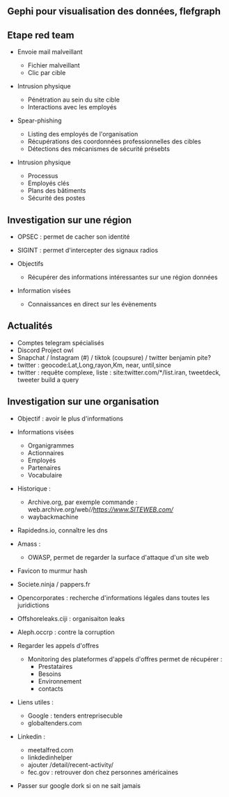 
## Gephi pour visualisation des données, flefgraph  

## Etape red team

* Envoie mail malveillant
	* Fichier malveillant
	* Clic par cible

* Intrusion physique
	* Pénétration au sein du site cible 
	* Interactions avec les employés


* Spear-phishing 
	* Listing des employés de l'organisation
	* Récupérations des coordonnées professionnelles des cibles
	* Détections des mécanismes de sécurité présebts

* Intrusion physique 
	* Processus
	* Employés clés
	* Plans des bâtiments
	* Sécurité des postes 


## Investigation sur une région


* OPSEC : permet de cacher son identité 
* SIGINT : permet d'intercepter des signaux radios 


* Objectifs 
	* Récupérer des informations intéressantes sur une région données
* Information visées
	* Connaissances en direct sur les évènements 


## Actualités 

* Comptes telegram spécialisés
* Discord Project owl 
* Snapchat / Instagram (#) / tiktok (coupsure) / twitter benjamin pite? 
* twitter : geocode:Lat,Long,rayon,Km, near, until,since
* twitter : requête complexe, liste : site:twitter.com/*/list.iran, tweetdeck, tweeter build a query 




## Investigation sur une organisation

* Objectif : avoir le plus d'informations
* Informations visées 
	* Organigrammes
	* Actionnaires
	* Employés
	* Partenaires
	* Vocabulaire

* Historique :
	* Archive.org, par exemple commande : web.archive.org/web/*/https://www.SITEWEB.com/* 
	* waybackmachine
* Rapidedns.io, connaître les dns 
* Amass : 
	* OWASP, permet de regarder la surface d'attaque d'un site web 
* Favicon to murmur hash
* Societe.ninja / pappers.fr 
* Opencorporates : recherche d'informations légales dans toutes les juridictions 
* Offshoreleaks.ciji : organisaiton leaks
* Aleph.occrp : contre la corruption


* Regarder les appels d'offres 
	* Monitoring des plateformes d'appels d'offres permet de récupérer :
		* Prestataires
		* Besoins
		* Environnement
		* contacts
* Liens utiles : 
	* Google : tenders entreprisecuble
	* globaltenders.com 

* Linkedin :
	* meetalfred.com
	* linkdedinhelper
	* ajouter /detail/recent-activity/ 
	* fec.gov : retrouver don chez personnes américaines
* Passer sur google dork si on ne sait jamais